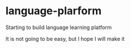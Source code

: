 # language-plarform
Starting to build language learning platform 

It is not going to be easy, but I hope I will make it

